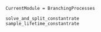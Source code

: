 ```@meta
CurrentModule = BranchingProcesses
```

```@docs
solve_and_split_constantrate
sample_lifetime_constantrate
```